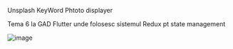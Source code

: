 Unsplash KeyWord Phtoto displayer

Tema 6 la GAD Flutter unde folosesc sistemul Redux pt state management

![image](https://user-images.githubusercontent.com/129845958/236794902-fa0da8b6-474c-47f3-b490-5bbc69b78fb0.png)
